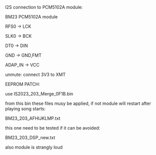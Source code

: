 I2S connection to PCM5102A module:

BM23    PCM5102A module

RFS0 -> LCK

SLK0 -> BCK

DT0  -> DIN

GND  -> GND,FMT

ADAP_IN -> VCC

unmute: connect 3V3 to XMT

EEPROM PATCH:

use IS2023_203_Merge_0F1B.bin

from this bin these files musy be applied, if not module will restart after playing song starts:

BM23_203_AFHIJKLMP.txt


this one need to be tested if it can be avoided:

BM23_203_DSP_new.txt

also module is strangly loud 
